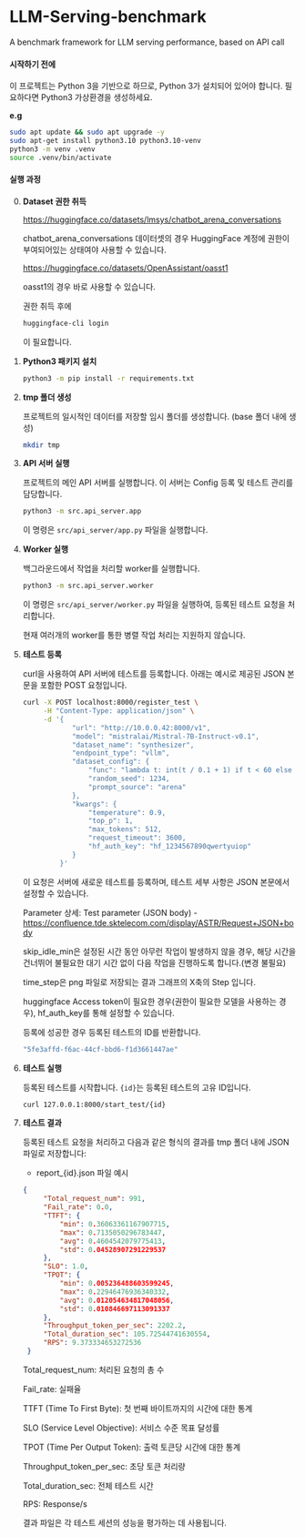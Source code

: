 # LLM-Serving-benchmark
A benchmark framework for LLM serving performance, based on API call

#### 시작하기 전에
이 프로젝트는 Python 3을 기반으로 하므로, Python 3가 설치되어 있어야 합니다.
필요하다면 Python3 가상환경을 생성하세요.
    
**e.g**
```bash
sudo apt update && sudo apt upgrade -y 
sudo apt-get install python3.10 python3.10-venv
python3 -m venv .venv
source .venv/bin/activate
```

#### 실행 과정

0. **Dataset 권한 취득**

   https://huggingface.co/datasets/lmsys/chatbot_arena_conversations

   chatbot_arena_conversations 데이터셋의 경우 HuggingFace 계정에 권한이 부여되어있는 상태여야 사용할 수 있습니다.


   https://huggingface.co/datasets/OpenAssistant/oasst1

   oasst1의 경우 바로 사용할 수 있습니다.

   권한 취득 후에
   ```bash
   huggingface-cli login
   ```
   이 필요합니다.


2. **Python3 패키지 설치**
   ```bash
   python3 -m pip install -r requirements.txt
   ```

3. **tmp 폴더 생성**

   프로젝트의 일시적인 데이터를 저장할 임시 폴더를 생성합니다. (base 폴더 내에 생성)
   ```bash
   mkdir tmp
   ```

4. **API 서버 실행**

   프로젝트의 메인 API 서버를 실행합니다. 이 서버는 Config 등록 및 테스트 관리를 담당합니다.
   ```bash
   python3 -m src.api_server.app
   ```
   이 명령은 `src/api_server/app.py` 파일을 실행합니다.

5. **Worker 실행**

   백그라운드에서 작업을 처리할 worker를 실행합니다.
   ```bash
   python3 -m src.api_server.worker
   ```
   이 명령은 `src/api_server/worker.py` 파일을 실행하여, 등록된 테스트 요청을 처리합니다.

   현재 여러개의 worker를 통한 병렬 작업 처리는 지원하지 않습니다.

6. **테스트 등록**

   curl을 사용하여 API 서버에 테스트를 등록합니다. 아래는 예시로 제공된 JSON 본문을 포함한 POST 요청입니다.
   ```bash
   curl -X POST localhost:8000/register_test \
        -H "Content-Type: application/json" \
        -d '{
               "url": "http://10.0.0.42:8000/v1",
               "model": "mistralai/Mistral-7B-Instruct-v0.1",
               "dataset_name": "synthesizer",
               "endpoint_type": "vllm",
               "dataset_config": {
                   "func": "lambda t: int(t / 0.1 + 1) if t < 60 else None",
                   "random_seed": 1234,
                   "prompt_source": "arena"
               },
               "kwargs": {
                   "temperature": 0.9,
                   "top_p": 1,
                   "max_tokens": 512,
                   "request_timeout": 3600,
                   "hf_auth_key": "hf_1234567890qwertyuiop"
               }
            }'
   ```
   이 요청은 서버에 새로운 테스트를 등록하며, 테스트 세부 사항은 JSON 본문에서 설정할 수 있습니다.

   Parameter 상세: Test parameter (JSON body) - https://confluence.tde.sktelecom.com/display/ASTR/Request+JSON+body

   skip_idle_min은 설정된 시간 동안 아무런 작업이 발생하지 않을 경우, 해당 시간을 건너뛰어 불필요한 대기 시간 없이 다음 작업을 진행하도록 합니다.(변경 불필요)

   time_step은 png 파일로 저장되는 결과 그래프의 X축의 Step 입니다.

   huggingface Access token이 필요한 경우(권한이 필요한 모델을 사용하는 경우), hf_auth_key를 통해 설정할 수 있습니다.
   
   등록에 성공한 경우 등록된 테스트의 ID를 반환합니다.
   ```bash
   "5fe3affd-f6ac-44cf-bbd6-f1d3661447ae"
   ```

8. **테스트 실행**
   
   등록된 테스트를 시작합니다. `{id}`는 등록된 테스트의 고유 ID입니다.
   ```bash
   curl 127.0.0.1:8000/start_test/{id}
   ```

9. **테스트 결과**
   
   등록된 테스트 요청을 처리하고 다음과 같은 형식의 결과를 tmp 폴더 내에 JSON 파일로 저장합니다:

   - report_{id}.json 파일 예시
   
   ```json
   {
        "Total_request_num": 991,
        "Fail_rate": 0.0,
        "TTFT": {
            "min": 0.36063361167907715,
            "max": 0.7135050296783447,
            "avg": 0.4604542079775413,
            "std": 0.04528907291229537
        },
        "SLO": 1.0,
        "TPOT": {
            "min": 0.005236488603599245,
            "max": 0.22946476936340332,
            "avg": 0.012054634817048056,
            "std": 0.010846697113091337
        },
        "Throughput_token_per_sec": 2202.2,
        "Total_duration_sec": 105.72544741630554,
        "RPS": 9.373334653272536
    }
   ```
   Total_request_num: 처리된 요청의 총 수

   Fail_rate: 실패율

   TTFT (Time To First Byte): 첫 번째 바이트까지의 시간에 대한 통계

   SLO (Service Level Objective): 서비스 수준 목표 달성률

   TPOT (Time Per Output Token): 출력 토큰당 시간에 대한 통계

   Throughput_token_per_sec: 초당 토큰 처리량

   Total_duration_sec: 전체 테스트 시간

   RPS: Response/s
   

   결과 파일은 각 테스트 세션의 성능을 평가하는 데 사용됩니다.
